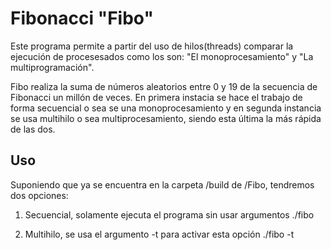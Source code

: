 # Fibonacci "Fibo"

Este programa permite a partir del uso de hilos(threads) comparar la ejecución de procesesados como los son: "El monoprocesamiento" y "La multiprogramación".

Fibo realiza la suma de números aleatorios entre 0 y 19 de la secuencia de Fibonacci un millón de veces. En primera instacia se hace el trabajo de forma secuencial o sea se una monoprocesamiento y en segunda instancia se usa multihilo o sea multiprocesamiento, siendo esta última la más rápida de las dos.

## Uso

Suponiendo que ya se encuentra en la carpeta /build de /Fibo, tendremos dos opciones:

1. Secuencial, solamente ejecuta el programa sin usar argumentos ./fibo

2. Multihilo, se usa el argumento -t para activar esta opción ./fibo -t
